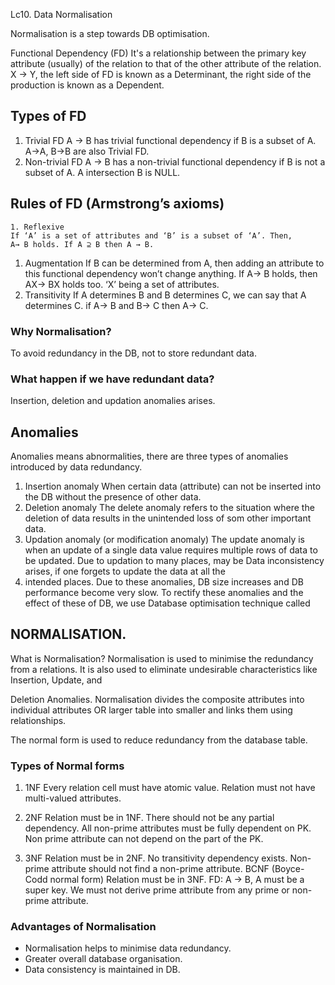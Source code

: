 Lc10. Data Normalisation

Normalisation is a step towards DB optimisation.

Functional Dependency (FD)
It's a relationship between the primary key attribute (usually) of the relation to that of the other attribute of the relation.
X -> Y, the left side of FD is known as a Determinant, the right side of the production is known as a Dependent.

## Types of FD
1. Trivial FD
	A → B has trivial functional dependency if B is a subset of A. A->A, B->B are also Trivial FD.
1. Non-trivial FD
	A → B has a non-trivial functional dependency if B is not a subset of A. A intersection B is NULL.

## Rules of FD (Armstrong’s axioms)
	1. Reflexive
	If ‘A’ is a set of attributes and ‘B’ is a subset of ‘A’. Then,
	A→ B holds. If A ⊇ B then A → B.
1. Augmentation
	If B can be determined from A, then adding an attribute to this functional dependency won’t change anything.
	If A→ B holds, then AX→ BX holds too. ‘X’ being a set of attributes.
3. Transitivity
	If A determines B and B determines C, we can say that A determines C.
	if A→ B and B→ C then A→ C.

### Why Normalisation?
To avoid redundancy in the DB, not to store redundant data.

### What happen if we have redundant data?
Insertion, deletion and updation anomalies arises.

## Anomalies
Anomalies means abnormalities, there are three types of anomalies introduced by data redundancy.
1. Insertion anomaly
	When certain data (attribute) can not be inserted into the DB without the presence of other data.
2. Deletion anomaly
	The delete anomaly refers to the situation where the deletion of data results in the unintended loss of som other important data.
3. Updation anomaly (or modification anomaly)
	The update anomaly is when an update of a single data value requires multiple rows of data to be updated.
	Due to updation to many places, may be Data inconsistency arises, if one forgets to update the data at all the
4. intended places.
	Due to these anomalies, DB size increases and DB performance become very slow.
	To rectify these anomalies and the effect of these of DB, we use Database optimisation technique called

## NORMALISATION.

What is Normalisation?
Normalisation is used to minimise the redundancy from a relations. It is also used to eliminate undesirable characteristics like Insertion, Update, and 

Deletion Anomalies.
Normalisation divides the composite attributes into individual attributes OR larger table into smaller and links them
using relationships.

The normal form is used to reduce redundancy from the database table.

### Types of Normal forms
1. 1NF
	Every relation cell must have atomic value.
	Relation must not have multi-valued attributes.

2. 2NF
	Relation must be in 1NF.
	There should not be any partial dependency.
	All non-prime attributes must be fully dependent on PK.
	Non prime attribute can not depend on the part of the PK.

3. 3NF
	Relation must be in 2NF.
	No transitivity dependency exists.
	Non-prime attribute should not find a non-prime attribute.
	BCNF (Boyce-Codd normal form)
	Relation must be in 3NF.
	FD: A -> B, A must be a super key.
	We must not derive prime attribute from any prime or non-prime attribute.

### Advantages of Normalisation
- Normalisation helps to minimise data redundancy.
- Greater overall database organisation.
- Data consistency is maintained in DB.
